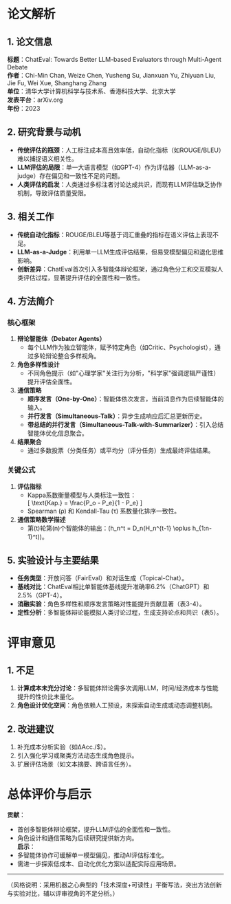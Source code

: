 # 论文解析  

## 1. 论文信息  
**标题**：ChatEval: Towards Better LLM-based Evaluators through Multi-Agent Debate  
**作者**：Chi-Min Chan, Weize Chen, Yusheng Su, Jianxuan Yu, Zhiyuan Liu, Jie Fu, Wei Xue, Shanghang Zhang  
**单位**：清华大学计算机科学与技术系、香港科技大学、北京大学  
**发表平台**：arXiv.org  
**年份**：2023  

## 2. 研究背景与动机  
- **传统评估的瓶颈**：人工标注成本高且效率低，自动化指标（如ROUGE/BLEU）难以捕捉语义相关性。  
- **LLM评估的局限**：单一大语言模型（如GPT-4）作为评估器（LLM-as-a-judge）存在偏见和一致性不足的问题。  
- **人类评估的启发**：人类通过多标注者讨论达成共识，而现有LLM评估缺乏协作机制，导致评估质量受限。  

## 3. 相关工作  
- **传统自动化指标**：ROUGE/BLEU等基于词汇重叠的指标在语义评估上表现不足。  
- **LLM-as-a-Judge**：利用单一LLM生成评估结果，但易受模型偏见和退化思维影响。  
- **创新差异**：ChatEval首次引入多智能体辩论框架，通过角色分工和交互模拟人类评估过程，显著提升评估的全面性和一致性。  

## 4. 方法简介  
### 核心框架  
1. **辩论智能体（Debater Agents）**  
   - 每个LLM作为独立智能体，赋予特定角色（如Critic、Psychologist），通过多轮辩论整合多样视角。  
2. **角色多样性设计**  
   - 不同角色提示（如"心理学家"关注行为分析，"科学家"强调逻辑严谨性）提升评估全面性。  
3. **通信策略**  
   - **顺序发言（One-by-One）**：智能体依次发言，当前消息作为后续智能体的输入。  
   - **并行发言（Simultaneous-Talk）**：异步生成响应后汇总更新历史。  
   - **带总结的并行发言（Simultaneous-Talk-with-Summarizer）**：引入总结智能体优化信息聚合。  
4. **结果聚合**  
   - 通过多数投票（分类任务）或平均分（评分任务）生成最终评估结果。  

### 关键公式  
1. **评估指标**  
   - Kappa系数衡量模型与人类标注一致性：  
     \[
     \text{Kap.} = \frac{P_o - P_e}{1 - P_e}
     \]  
   - Spearman (ρ) 和 Kendall-Tau (τ) 系数量化排序一致性。  
2. **通信策略数学描述**  
   - 第\(t\)轮第\(n\)个智能体的输出：\(h_n^t = D_n(H_n^{t-1} \oplus h_{1:n-1}^t)\)。  

## 5. 实验设计与主要结果  
- **任务类型**：开放问答（FairEval）和对话生成（Topical-Chat）。  
- **基线对比**：ChatEval相比单智能体基线提升准确率6.2%（ChatGPT）和2.5%（GPT-4）。  
- **消融实验**：角色多样性和顺序发言策略对性能提升贡献显著（表3-4）。  
- **定性分析**：多智能体辩论能模拟人类讨论过程，生成支持论点和共识（表5）。  

# 评审意见  

## 1. 不足  
1. **计算成本未充分讨论**：多智能体辩论需多次调用LLM，时间/经济成本与性能提升的性价比未量化。  
2. **角色设计优化空间**：角色依赖人工预设，未探索自动生成或动态调整机制。  

## 2. 改进建议  
1. 补充成本分析实验（如ΔAcc./$）。  
2. 引入强化学习或聚类方法动态生成角色提示。  
3. 扩展评估场景（如文本摘要、跨语言任务）。  

# 总体评价与启示  
**贡献**：  
- 首创多智能体辩论框架，提升LLM评估的全面性和一致性。  
- 角色设计和通信策略为后续研究提供新方向。  
**启示**：  
- 多智能体协作可缓解单一模型偏见，推动AI评估标准化。  
- 需进一步探索低成本、自动化优化方案以适配实际应用场景。  

---  
（风格说明：采用机器之心典型的「技术深度+可读性」平衡写法，突出方法创新与实验对比，辅以评审视角的不足分析。）